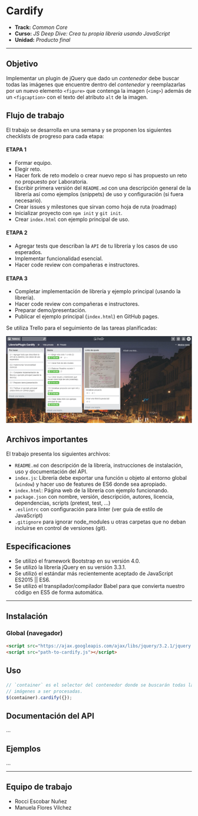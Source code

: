 # Cardify

* **Track:** _Common Core_
* **Curso:** _JS Deep Dive: Crea tu propia librería usando JavaScript_
* **Unidad:** _Producto final_

***

## Objetivo

Implementar un plugin de jQuery que dado un _contenedor_ debe buscar todas las
imágenes que encuentre dentro del _contenedor_ y reemplazarlas por un nuevo
elemento `<figure>` que contenga la imagen (`<img>`) además de un `<figcaption>`
con el texto del atributo `alt` de la imagen.

## Flujo de trabajo

El trabajo se desarrolla en una semana y se proponen los siguientes checklists de progreso para cada etapa:

#### ETAPA 1

* Formar equipo.
* Elegir reto.
* Hacer fork de reto modelo o crear nuevo repo si has propuesto un reto no propuesto por Laboratoria.
* Escribir primera versión del `README.md` con una descripción general de la librería así como ejemplos (snippets) de uso y configuración (si fuera necesario).
* Crear issues y milestones que sirvan como hoja de ruta (roadmap)
* Inicializar proyecto con `npm init` y `git init`.
* Crear `index.html` con ejemplo principal de uso.

#### ETAPA 2

* Agregar tests que describan la `API` de tu librería y los casos de uso esperados.
* Implementar funcionalidad esencial.
* Hacer code review con compañeras e instructores.

#### ETAPA 3

* Completar implementación de librería y ejemplo principal (usando la librería).
* Hacer code review con compañeras e instructores.
* Preparar demo/presentación.
* Publicar el ejemplo principal (`index.html`) en GitHub pages.

Se utiliza Trello para el seguimiento de las tareas planificadas:

![Con titulo](assets/docs/trello.png "titulo")

## Archivos importantes

El trabajo presenta los siguientes archivos:

* `README.md` con descripción de la librería, instrucciones de instalación, uso y documentación del API.
* `index.js`: Librería debe exportar una función u objeto al entorno global (`window`) y hacer uso de features de ES6 donde sea apropiado.
* `index.html`: Página web de la librería con ejemplo funcionando.
* `package.json` con nombre, versión, descripción, autores, licencia, dependencias, scripts (pretest, test, ...)
* `.eslintrc` con configuración para linter (ver guía de estilo de JavaScript)
* `.gitignore` para ignorar node_modules u otras carpetas que no deban incluirse en control de versiones (git).

## Especificaciones

* Se utilizó el framework Bootstrap en su versión 4.0.
* Se utilizó la librería jQuery en su versión 3.3.1.
* Se utilizó el estándar más recientemente aceptado de JavaScript ES2015 || ES6.
* Se utilizó el transpilador/compilador Babel para que convierta nuestro código en ES5 de forma automática.

***

## Instalación

### Global (navegador)

```html
<script src="https://ajax.googleapis.com/ajax/libs/jquery/3.2.1/jquery.min.js"></script>
<script src="path-to-cardify.js"></script>
```

## Uso

```js
// `container` es el selector del contenedor donde se buscarán todas las
// imágenes a ser procesadas.
$(container).cardify({});
```

## Documentación del API

...

## Ejemplos

...

***

## Equipo de trabajo

* Rocci Escobar Nuñez
* Manuela Flores Vilchez